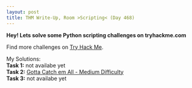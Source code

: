 ```yaml
---
layout: post
title: THM Write-Up, Room >Scripting< (Day 468)
---
```


**Hey! Lets solve some Python scripting challenges on tryhackme.com**  

Find more challenges on [Try Hack Me](https://tryhackme.com/room/scripting).  

My Solutions:  
__Task 1:__ not availabe yet  
__Task 2:__ [Gotta Catch em All - Medium Difficulty](https://github.com/CheeseC4k3/TryHackMe-Scripting)  
__Task 3:__ not availabe yet  
